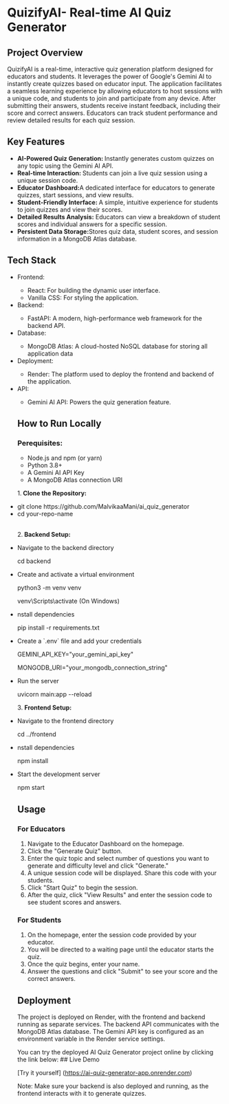 <h1> QuizifyAI- Real-time AI Quiz Generator </h1>

<h2> Project Overview </h2>

QuizifyAI is a real-time, interactive quiz generation platform designed for educators and students. It leverages the power of Google's Gemini AI to instantly create quizzes based on educator input. The application facilitates a seamless learning experience by allowing educators to host sessions with a unique code, and students to join and participate from any device. After submitting their answers, students receive instant feedback, including their score and correct answers. Educators can track student performance and review detailed results for each quiz session.



<h2> Key Features </h2>

<ul> 

<li> <b> AI-Powered Quiz Generation: </b> Instantly generates custom quizzes on any topic using the Gemini AI API. </li>

<li> <b>Real-time Interaction: </b> Students can join a live quiz session using a unique session code. </li>

<li> <b> Educator Dashboard:</b>A dedicated interface for educators to generate quizzes, start sessions, and view results.</li>

<li>  <b>Student-Friendly Interface: </b> A simple, intuitive experience for students to join quizzes and view their scores.</li>

<li> <b> Detailed Results Analysis:</b>  Educators can view a breakdown of student scores and individual answers for a specific session. </li>

<li> <b> Persistent Data Storage:</b>Stores quiz data, student scores, and session information in a MongoDB Atlas database. </li>

</ul>



<h2> Tech Stack</h2>

<ul>

<li> Frontend:</li>

<ul> 

<li> React: For building the dynamic user interface.</li>

<li> Vanilla CSS: For styling the application.</li>

</ul>

<li> Backend:</li>

<ul>

<li>FastAPI: A modern, high-performance web framework for the backend API. </li>

</ul>

<li> Database:</li>

<ul> 

<li>MongoDB Atlas: A cloud-hosted NoSQL database for storing all application data</li>

</ul>

<li>Deployment: </li>

<ul>

<li>Render: The platform used to deploy the frontend and backend of the application. </li>
</ul>

<li>API: </li>

<ul>

<li> Gemini AI API: Powers the quiz generation feature.</li>

</ul>



<h2> How to Run Locally</h2>

<h3>Perequisites: </h3>

<ul> 

<li>Node.js and npm (or yarn) </li>

<li> Python 3.8+</li>

<li> A Gemini AI API Key</li>

<li>A MongoDB Atlas connection URI </li>

</ul>

<p>1.<b> Clone the Repository: </b></p>

<li> git clone https://github.com/MalvikaaMani/ai_quiz_generator</li>

<li>cd your-repo-name </li>
<br>

<p>2.<b> Backend Setup:</b></p>

<li>Navigate to the backend directory</li> 

<p> cd backend </p> 

<li>Create and activate a virtual environment</li>

<p>python3 -m venv venv</p> 

<p>venv\Scripts\activate (On Windows)

<li>nstall dependencies</li>

<p> pip install -r requirements.txt</p>

<li>Create a `.env` file and add your credentials</li>

<p>GEMINI_API_KEY="your_gemini_api_key"</p>

<p>MONGODB_URI="your_mongodb_connection_string" </p>

<li>Run the server</li>

<p> uvicorn main:app --reload</p>

<p>3. <b>Frontend Setup: </b></p>

<li>Navigate to the frontend directory</li>

<p> cd ../frontend</p>

<li>nstall dependencies</li>

<p>npm install</p>

<li>Start the development server</li>

<p> npm start</p>



<h2> Usage</h2>

<h3> For Educators</h3>

<ol>

<li>Navigate to the Educator Dashboard on the homepage. </li>

<li>Click the "Generate Quiz" button. </li>

<li> Enter the quiz topic and select number of questions you want to generate and difficulty level and click "Generate."</li>

<li>A unique session code will be displayed. Share this code with your students. </li>

<li> Click "Start Quiz" to begin the session.</li>

<li>After the quiz, click "View Results" and enter the session code to see student scores and answers. </li>

</ol>



<h3>For Students </h3>

<ol>

<li>On the homepage, enter the session code provided by your educator. </li>

<li> You will be directed to a waiting page until the educator starts the quiz.</li>

<li> Once the quiz begins, enter your name.</li>

<li> Answer the questions and click "Submit" to see your score and the correct answers.</li>

</ol>



<h2> Deployment</h2>

<p> The project is deployed on Render, with the frontend and backend running as separate services. The backend API communicates with the MongoDB Atlas database. The Gemini API key is configured as an environment variable in the Render service settings.</p>
You can try the deployed AI Quiz Generator project online by clicking the link below:
## Live Demo

[Try it yourself] (https://ai-quiz-generator-app.onrender.com)

Note: Make sure your backend is also deployed and running, as the frontend interacts with it to generate quizzes.


